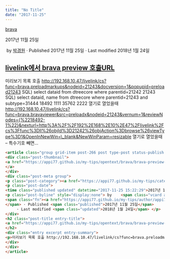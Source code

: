```yaml
---
title: "No Title"
date: "2017-11-25"
---
```


[brava](https://appi77.github.io/my-tips/category/opentext/brava/)

2017년 11월 25일

 by 
[박경원](https://appi77.github.io/my-tips/author/appi77/ "박경원이(가) 작성한 글")
 · Published 2017년 11월 25일
· Last modified 2018년 1월 24일

[livelink에서 brava preview 호출URL](https://appi77.github.io/my-tips/opentext/brava/brava-preview-%ed%98%b8%ec%b6%9c/ "Permalink to livelink에서 brava preview 호출URL")
-----------------------------------------------------------------------------------------------------------------------------------------------------------------

미리보기 목록 호출 http://192.168.10.47/livelink/cs?func=brava.preloadmarkups&nodeid=21243&docversion=1&popupid=preload21243 SQL) select dataid from dtreecore where parentid=21242 21243 SQL) select dataid, name from dtreecore where parentid=21243 and subtype=31444 18492 1111 35762 2222 열기로 열었을때 http://192.168.10.47/livelink/cs?func=brava.bravaviewer&src=preloadx&nodeid=21243&vernum=1&reviewNodes={%2218492-1%22}&nexturl=http%3A%2F%2F192%2E168%2E10%2E47%2Flivelink%2Fcs%3Ffunc%3Dll%26objId%3D21242%26objAction%3Dbrowse%26viewType%3D1&OpenInNewWin=\_blank&NewWinParam=resizable 열기로 열었을때 – 특수기호 빼면...

```html
<article class="group grid-item post-266 post type-post status-publish format-standard hentry category-brava" id="post-266"><div class="post-inner post-hover">
<div class="post-thumbnail">
<a href="https://appi77.github.io/my-tips/opentext/brava/brava-preview-%ed%98%b8%ec%b6%9c/">
</a>
</div>
<div class="post-meta group">
<p class="post-category"><a href="https://appi77.github.io/my-tips/category/opentext/brava/" rel="category tag">brava</a></p>
<p class="post-date">
<time class="published updated" datetime="2017-11-25 15:22:29">2017년 11월 25일</time></p>
<p class="post-byline" style="display:none"> by    <span class="vcard author">
<span class="fn"><a href="https://appi77.github.io/my-tips/author/appi77/" rel="author" title="박경원이(가) 작성한 글">박경원</a></span>
</span> · Published <span class="published">2017년 11월 25일</span>
     · Last modified <span class="updated">2018년 1월 24일</span> </p>
</div>
<h2 class="post-title entry-title">
<a href="https://appi77.github.io/my-tips/opentext/brava/brava-preview-%ed%98%b8%ec%b6%9c/" rel="bookmark" title="Permalink to livelink에서 brava preview 호출URL">livelink에서 brava preview 호출URL</a>
</h2>
<div class="entry excerpt entry-summary">
<p>미리보기 목록 호출 http://192.168.10.47/livelink/cs?func=brava.preloadmarkups&amp;nodeid=21243&amp;docversion=1&amp;popupid=preload21243 SQL) select dataid from dtreecore where parentid=21242 21243 SQL) select dataid, name from dtreecore where parentid=21243 and subtype=31444 18492 1111 35762 2222 열기로 열었을때 http://192.168.10.47/livelink/cs?func=brava.bravaviewer&amp;src=preloadx&amp;nodeid=21243&amp;vernum=1&amp;reviewNodes={%2218492-1%22}&amp;nexturl=http%3A%2F%2F192%2E168%2E10%2E47%2Flivelink%2Fcs%3Ffunc%3Dll%26objId%3D21242%26objAction%3Dbrowse%26viewType%3D1&amp;OpenInNewWin=_blank&amp;NewWinParam=resizable 열기로 열었을때 – 특수기호 빼면...</p>
</div>
</div>
</article>
```
